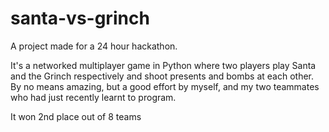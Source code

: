# santa-vs-grinch

A project made for a 24 hour hackathon.

It's a networked multiplayer game in Python where two players play Santa and the Grinch respectively and shoot presents and bombs at each other.
By no means amazing, but a good effort by myself, and my two teammates who had just recently learnt to program.

It won 2nd place out of 8 teams

